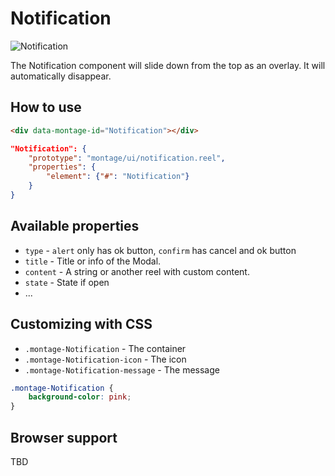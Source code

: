 # Notification

![Notification](https://raw.github.com/montagejs/digit/master/notification.reel/screenshot.png)

The Notification component will slide down from the top as an overlay. It will automatically disappear.

## How to use

```html
<div data-montage-id="Notification"></div>
```

```json
"Notification": {
    "prototype": "montage/ui/notification.reel",
    "properties": {
        "element": {"#": "Notification"}
    }
}
```


## Available properties

* `type` - `alert` only has ok button, `confirm` has cancel and ok button
* `title` - Title or info of the Modal.
* `content` - A string or another reel with custom content.
* `state` - State if open
* ...


## Customizing with CSS

* `.montage-Notification` - The container
* `.montage-Notification-icon` - The icon
* `.montage-Notification-message` - The message

```css
.montage-Notification {
    background-color: pink;
}
```



## Browser support

TBD
